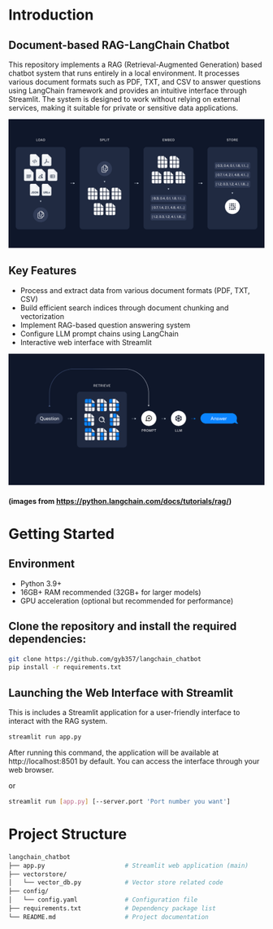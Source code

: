 # Introduction

## Document-based RAG-LangChain Chatbot
This repository implements a RAG (Retrieval-Augmented Generation) based chatbot system that runs entirely in a local environment. It processes various document formats such as PDF, TXT, and CSV to answer questions using LangChain framework and provides an intuitive interface through Streamlit. The system is designed to work without relying on external services, making it suitable for private or sensitive data applications.

![rag_image_0](images/rag_image_0.png)




## Key Features

 - Process and extract data from various document formats (PDF, TXT, CSV)
 - Build efficient search indices through document chunking and vectorization
 - Implement RAG-based question answering system
 - Configure LLM prompt chains using LangChain
 - Interactive web interface with Streamlit

![rag_image_1](images/rag_image_1.png)

#### (images from https://python.langchain.com/docs/tutorials/rag/)




# Getting Started

## Environment
 - Python 3.9+
 - 16GB+ RAM recommended (32GB+ for larger models)
 - GPU acceleration (optional but recommended for performance)

## Clone the repository and install the required dependencies:

```bash
git clone https://github.com/gyb357/langchain_chatbot
pip install -r requirements.txt
```

## Launching the Web Interface with Streamlit
This is includes a Streamlit application for a user-friendly interface to interact with the RAG system.

```bash
streamlit run app.py
```

After running this command, the application will be available at http://localhost:8501 by default. You can access the interface through your web browser.

or

```bash
streamlit run [app.py] [--server.port 'Port number you want']
```




# Project Structure

```bash
langchain_chatbot
├── app.py                      # Streamlit web application (main)
├── vectorstore/
│   └── vector_db.py            # Vector store related code
├── config/
│   └── config.yaml             # Configuration file
├── requirements.txt            # Dependency package list
└── README.md                   # Project documentation
```



